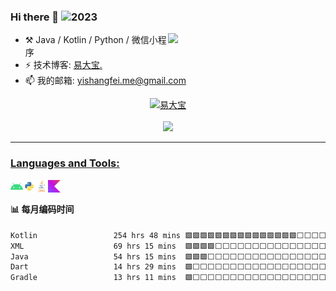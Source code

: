 ### Hi there 👋 <img src="https://img.shields.io/badge/2023 haappy new year-ff69b4.svg?style=flat" alt="2023" />


[<img align="right" width="50%" src="https://github-readme-stats-ouuan.vercel.app/api?username=yishangfei&show_icons=true&title_color=333&text_color=777">](https://github.com/yishangfei)

-   :hammer_and_pick: Java / Kotlin / Python / 微信小程序
-   ⚡ 技术博客: [易大宝.](https://yishangfei.github.io/blog/)
-   📫 我的邮箱: <yishangfei.me@gmail.com>

<p align="center">
 <a href="https://twitter.com/yishangfei"><img src="https://cdn.jsdelivr.net/npm/simple-icons@3.0.1/icons/twitter.svg" width="30px;" alt="易大宝">
 <br/>
 <br/>
 <img src="https://v1.jinrishici.com/all.svg?font-size=18&spacing=3">
</p>

---

### Languages and Tools:
[<img align="left" width="20" src="https://raw.githubusercontent.com/github/explore/80688e429a7d4ef2fca1e82350fe8e3517d3494d/topics/android/android.png">](https://github.com/yishangfei)
[<img align="left" width="20" src="https://raw.githubusercontent.com/github/explore/80688e429a7d4ef2fca1e82350fe8e3517d3494d/topics/python/python.png">](https://github.com/yishangfei)
[<img align="left" width="20" src="https://raw.githubusercontent.com/github/explore/80688e429a7d4ef2fca1e82350fe8e3517d3494d/topics/java/java.png">](https://github.com/yishangfei)
[<img align="left" width="20" src="https://raw.githubusercontent.com/github/explore/80688e429a7d4ef2fca1e82350fe8e3517d3494d/topics/kotlin/kotlin.png">](https://github.com/yishangfei)
<br/>

#### :bar_chart: 每月编码时间
<!--START_SECTION:waka-->

```txt
Kotlin                 254 hrs 48 mins 🟩🟩🟩🟩🟩🟩🟩🟩🟩🟩🟩🟩🟩🟩🟩⬜⬜⬜⬜⬜⬜⬜⬜⬜⬜   59.75 %
XML                    69 hrs 15 mins  🟩🟩🟩🟩⬜⬜⬜⬜⬜⬜⬜⬜⬜⬜⬜⬜⬜⬜⬜⬜⬜⬜⬜⬜⬜   16.24 %
Java                   54 hrs 15 mins  🟩🟩🟩⬜⬜⬜⬜⬜⬜⬜⬜⬜⬜⬜⬜⬜⬜⬜⬜⬜⬜⬜⬜⬜⬜   12.72 %
Dart                   14 hrs 29 mins  🟩⬜⬜⬜⬜⬜⬜⬜⬜⬜⬜⬜⬜⬜⬜⬜⬜⬜⬜⬜⬜⬜⬜⬜⬜   03.40 %
Gradle                 13 hrs 11 mins  🟩⬜⬜⬜⬜⬜⬜⬜⬜⬜⬜⬜⬜⬜⬜⬜⬜⬜⬜⬜⬜⬜⬜⬜⬜   03.09 %
```

<!--END_SECTION:waka-->

